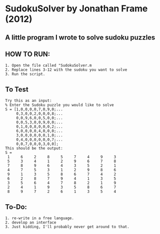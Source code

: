 # SudokuSolver by Jonathan Frame (2012)
## A little program I wrote to solve sudoku puzzles
## HOW TO RUN:
    1. Open the file called "SudokuSolver.m
    2. Replace lines 3-12 with the sudoku you want to solve
    3. Run the script.
## To Test
    Try this as an input:
    % Enter the Sudoku puzzle you would like to solve
    S = [1,0,0,0,0,7,0,9,0;...
         0,3,0,0,2,0,0,0,8;...
         0,0,9,6,0,0,5,0,0;...
         0,0,5,3,0,0,9,0,0;...
         0,1,0,0,8,0,0,0,2;...
         6,0,0,0,0,4,0,0,0;...
         3,0,0,0,0,0,0,1,0;...
         0,4,0,0,0,0,0,0,7;...
         0,0,7,0,0,0,3,0,0];
    This should be the output:
    S =
     1     6     2     8     5     7     4     9     3
     5     3     4     1     2     9     6     7     8
     7     8     9     6     4     3     5     2     1
     4     7     5     3     1     2     9     8     6
     9     1     3     5     8     6     7     4     2
     6     2     8     7     9     4     1     3     5
     3     5     6     4     7     8     2     1     9
     2     4     1     9     3     5     8     6     7
     8     9     7     2     6     1     3     5     4
## To-Do:
    1. re-write in a free language.
    2. develop an interface
    3. Just kidding, I'll probably never get around to that.
